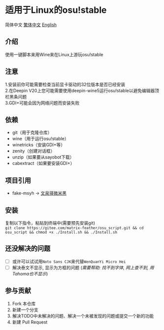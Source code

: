 # 适用于Linux的osu!stable
简体中文 [繁体中文](/Chinese_Traditional.md) [English](/English.md)

## 介绍
使用一键脚本来用Wine来在Linux上游玩osu!stable

## 注意
1.安装前你可能需要检查当前显卡驱动的32位版本是否已经安装<br>2.在Deepin V20上您可能需要使用deepin-wine5运行osu!stable以避免编辑器顶栏黑条问题<br>3.GDI+可能会因为网络问题而安装失败


## 依赖
* git（用于克隆仓库）
* wine（用于运行osu!stable）
* winetricks（安装GDI+等）
* zenity（创建对话框）
* unzip（如果要从sayobot下载）
* cabextract（如果要安装GDI+）

## 项目引用
* fake-msyh -> [文泉驿微米黑](https://sourceforge.net/projects/wqy/)

## 安装

复制以下指令，粘贴到终端中(需要预先安装git)\
`git clone https://gitee.com/matrix-feather/osu_script.git && cd osu_script && chmod +x ./Install.sh && ./Install.sh`

## 还没解决的问题
- [ ] 或许可以试试用`Noto Sans CJK`来代替`WenQuanYi Micro Hei`
- [ ] 解决泰文不显示, 显示为方框的问题 (*需要帮助: 找不到字体, 网上查不到, 用Tahoma也不显示*)

## 参与贡献

1.  Fork 本仓库
2.  新建一个分支
3.  解决TODO中未解决的问题、解决一个未被发现的问题或提交一个新的功能
4.  新建 Pull Request
